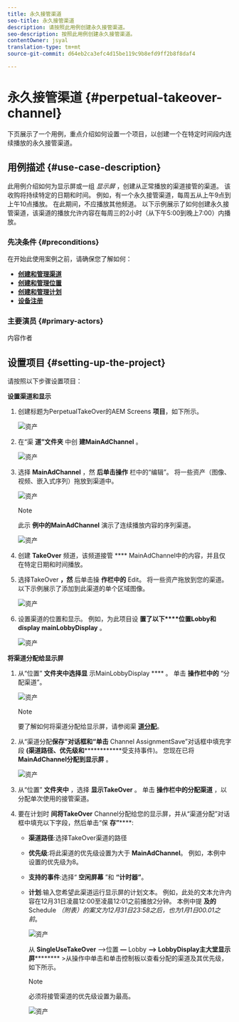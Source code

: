 ```yaml
---
title: 永久接管渠道
seo-title: 永久接管渠道
description: 请按照此用例创建永久接管渠道。
seo-description: 按照此用例创建永久接管渠道。
contentOwner: jsyal
translation-type: tm+mt
source-git-commit: d64eb2ca3efc4d15be119c9b8efd9ff2b8f8daf4

---
```



# 永久接管渠道 {#perpetual-takeover-channel}

下页展示了一个用例，重点介绍如何设置一个项目，以创建一个在特定时间段内连续播放的永久接管渠道。

## 用例描述 {#use-case-description}

此用例介绍如何为显示屏或一组 *显示屏* ，创建从正常播放的渠道接管的渠道。 该收购将持续特定的日期和时间。
例如，有一个永久接管渠道，每周五从上午9点到上午10点播放。 在此期间，不应播放其他频道。 以下示例展示了如何创建永久接管渠道，该渠道的播放允许内容在每周三的2小时（从下午5:00到晚上7:00）内播放。

### 先决条件 {#preconditions}

在开始此使用案例之前，请确保您了解如何：

* **[创建和管理渠道](managing-channels.md)**
* **[创建和管理位置](managing-locations.md)**
* **[创建和管理计划](managing-schedules.md)**
* **[设备注册](device-registration.md)**

### 主要演员 {#primary-actors}

内容作者

## 设置项目 {#setting-up-the-project}

请按照以下步骤设置项目：

**设置渠道和显示**

1. 创建标题为PerpetualTakeOver的AEM Screens **项目**，如下所示。

   ![资产](assets/single-takeover1.png)

1. 在“渠 **道”文件夹** 中创 **建MainAdChannel** 。

   ![资产](assets/single-takeover2.png)

1. 选择 **MainAdChannel** ，然 **后单击操作** 栏中的“编辑”。 将一些资产（图像、视频、嵌入式序列）拖放到渠道中。

   ![资产](assets/single-takeover2.png)


   >[!NOTE]
   >此示 **例中的MainAdChannel** 演示了连续播放内容的序列渠道。

   ![资产](assets/single-takeover3.png)

1. 创建 **TakeOver** 频道，该频道接管 **** MainAdChannel中的内容，并且仅在特定日期和时间播放。

1. 选择TakeOver **，然** 后单击操 **作栏中的** Edit。 将一些资产拖放到您的渠道。 以下示例展示了添加到此渠道的单个区域图像。

   ![资产](assets/single-takeover4.png)

1. 设置渠道的位置和显示。 例如，为此项目设 **置了以下****位置Lobby和display mainLobbyDisplay** 。

   ![资产](assets/single-takeover5.png)

**将渠道分配给显示屏**

1. 从“位置” **文件夹中选择显** 示MainLobbyDisplay **** 。 单击 **操作栏中的** “分配渠道”。

   ![资产](assets/single-takeover6.png)

   >[!NOTE]
   >要了解如何将渠道分配给显示屏，请参阅渠 **[道分配](channel-assignment.md)**。

1. 从“渠道分配&#x200B;**保存”对话框和“单击** Channel AssignmentSave”对话框中填充字段 **(渠道路径、优先级和**************&#x200B;受支持事件)。 您现在已将 **MainAdChannel分配到显示屏** 。

   ![资产](assets/single-takeover7.png)

1. 从“位置” **文件夹中** ，选择 **显示TakeOver** 。 单击 **操作栏中的分配渠道** ，以分配单次使用的接管渠道。

1. 要在计划时 **间将TakeOver** Channel分配给您的显示屏，并从“渠道分配”对话框中填充以下字段，然后单击“保 **存”******:

   * **渠道路径**:选择TakeOver渠道的路径
   * **优先级**:将此渠道的优先级设置为大于 **MainAdChannel**。 例如，本例中设置的优先级为8。
   * **支持的事件**:选择“ **空闲屏幕** ”和 **“计时器”**。
   * **计划**:输入您希望此渠道运行显示屏的计划文本。 例如，此处的文本允许内容在12月31日凌晨12:00至凌晨12:01之前播放2分钟。
本例中提 **及的** Schedule *（附表）的案文为12月31日23:58之后，也为1月1日00.01之前*。

      ![资产](assets/single-takeover8.png)

      从 **SingleUseTakeOver** —>位置 **—** Lobby **—> LobbyDisplay主大堂显示屏********** >从操作中单击和单击控制板以查看分配的渠道及其优先级，如下所示。

      >[!NOTE]
      >必须将接管渠道的优先级设置为最高。

      ![资产](assets/single-takeover9.png)

